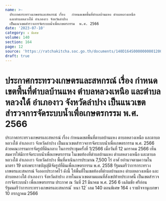 ```yaml
---
name: >-
  ประกาศกระทรวงเกษตรและสหกรณ์ เรื่อง   กำหนดเขตพื้นที่ตำบลบ้านแหง ตำบลหลวงเหนือ
  และตำบลหลวงใต้ อำเภองาว จังหวัดลำปาง
  เป็นแนวเขตสำรวจการจัดระบบน้ำเพื่อเกษตรกรรม  พ.ศ. 2566
date: '2023-07-10'
category: ง พิเศษ
volume: 140
section: 164
page: 12
source: 'https://ratchakitcha.soc.go.th/documents/140D164S0000000001200.pdf'
draft: true
---
```


# ประกาศกระทรวงเกษตรและสหกรณ์ เรื่อง   กำหนดเขตพื้นที่ตำบลบ้านแหง ตำบลหลวงเหนือ และตำบลหลวงใต้ อำเภองาว จังหวัดลำปาง เป็นแนวเขตสำรวจการจัดระบบน้ำเพื่อเกษตรกรรม  พ.ศ. 2566

ประกาศกระทรวงเกษตรและสหกรณ์ เรื่อง กำหนดเขตพื้นที่ตาบลบ้านแหง ตาบลหลวงเหนือ และตาบลหลวงใต้ อำเภองาว จังหวัดลำปาง เป็นแนวเขตสำรวจการจัดระบบน้ำเพื่อเกษตรกรรม พ.ศ. 2566 ด้วยคณะกรรมการจัดรูปที่ดินกลาง ในการประชุมครั้งที่ 1/2566 เมื่อวันที่ 12 มกราคม 2566 เห็นสมควรให้มีการจัดระบบน้ำเพื่อเกษตรกรรม ในเขตท้องที่ตำบลบ้านแหง ตำบลหลวงเหนือ และตาบลหลวงใต้ อำเภองาว จังหวัดลำปาง พื้นที่ดาเนินการประมาณ 7,500 ไร่ อาศั ยอำนาจตามความในมาตรา 19 แห่งพระราชบัญญัติจัดรูปที่ดินเพื่อเกษตรกรรม พ.ศ. 2558 รัฐมนตรีว่าการกระทรวงเกษตรและสหกรณ์ จึงออกประกาศไว้ ดังนี้ ให้พื้นที่ในเขตท้องที่ตำบลบ้านแหง ตำบลหลวงเหนือ และตำบลหลวงใต้ อำเภองาว จังหวัดลำปาง ภายในแนวเขตตามแผนที่สังเขปท้ายประกาศนี้ เป็นเขตสำรวจการจัดระบบน้ำ เพื่อเกษตรกรรม ประกาศ ณ วันที่ 21 มีนาคม พ.ศ. 256 6 เฉลิมชัย ศรีอ่อน รัฐมนตรีว่าการกระทรวงเกษตรและสหกรณ์ ้ หนา 12 ่ เลม 140 ตอนพิเศษ 164 ง ราชกิจจานุเบกษา 10 กรกฎาคม 2566

